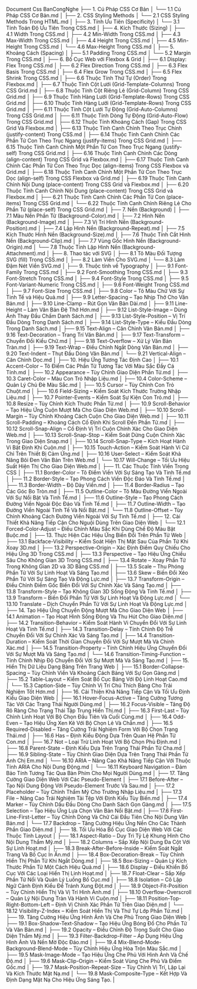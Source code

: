Document Css BanCongNghe
├── 1. Cú Pháp CSS Cơ Bản
│   └── 1.1 Cú Pháp CSS Cơ Bản.md
│
├── 2. CSS Styling Methods
│   └── 2.1 CSS Styling Methods Trong HTML.md
│
├── 3. Tính Ưu Tiên (Specificity)
│   └── 3.1 Tính Toán Độ Ưu Tiên Trong CSS.md
│
├── 4. Kích Thước (Sizing)
│   ├── 4.1 Width Trong CSS.md
│   ├── 4.2 Min-Width Trong CSS.md
│   ├── 4.3 Max-Width Trong CSS.md
│   ├── 4.4 Height Trong CSS.md
│   ├── 4.5 Min-Height Trong CSS.md
│   └── 4.6 Max-Height Trong CSS.md
│
├── 5. Khoảng Cách (Spacing)
│   ├── 5.1 Padding Trong CSS.md
│   └── 5.2 Margin Trong CSS.md
│
├── 6. Bố Cục Web với Flexbox & Grid
│   ├── 6.1 Display: Flex Trong CSS.md
│   ├── 6.2 Flex Direction Trong CSS.md
│   ├── 6.3 Flex Basis Trong CSS.md
│   ├── 6.4 Flex Grow Trong CSS.md
│   ├── 6.5 Flex Shrink Trong CSS.md
│   ├── 6.6 Thuộc Tính Thứ Tự (Order) Trong Flexbox.md
│   ├── 6.7 Thuộc Tính Cột Lưới (Grid-Template-Columns) Trong CSS Grid.md
│   ├── 6.8 Thuộc Tính Cột Riêng Lẻ (Grid-Column) Trong CSS Grid.md
│   ├── 6.9 Thuộc Tính Hàng Lưới (Grid-Template-Rows) Trong CSS Grid.md
│   ├── 6.10 Thuộc Tính Hàng Lưới (Grid-Template-Rows) Trong CSS Grid.md
│   ├── 6.11 Thuộc Tính Cột Lưới Tự Động (Grid-Auto-Columns) Trong CSS Grid.md
│   ├── 6.11 Thuộc Tính Dòng Tự Động (Grid-Auto-Flow) Trong CSS Grid.md
│   ├── 6.12 Thuộc Tính Khoảng Cách (Gap) Trong CSS Grid Và Flexbox.md
│   ├── 6.13 Thuộc Tính Canh Chỉnh Theo Trục Chính (justify-content) Trong CSS.md
│   ├── 6.14 Thuộc Tính Canh Chỉnh Các Phần Tử Con Theo Trục Ngang (justify-items) Trong CSS Grid.md
│   ├── 6.15 Thuộc Tính Canh Chỉnh Một Phần Tử Con Theo Trục Ngang (justify-self) Trong CSS Grid.md
│   ├── 6.16 Thuộc Tính Canh Chỉnh Các Dòng (align-content) Trong CSS Grid và Flexbox.md
│   ├── 6.17 Thuộc Tính Canh Chỉnh Các Phần Tử Con Theo Trục Dọc (align-items) Trong CSS Flexbox và Grid.md
│   ├── 6.18 Thuộc Tính Canh Chỉnh Một Phần Tử Con Theo Trục Dọc (align-self) Trong CSS Flexbox và Grid.md
│   ├── 6.19 Thuộc Tính Canh Chỉnh Nội Dung (place-content) Trong CSS Grid và Flexbox.md
│   ├── 6.20 Thuộc Tính Canh Chỉnh Nội Dung (place-content) Trong CSS Grid và Flexbox.md
│   ├── 6.21 Thuộc Tính Canh Chỉnh Các Phần Tử Con (place-items) Trong CSS Grid.md
│   └── 6.22 Thuộc Tính Canh Chỉnh Riêng Lẻ Cho Phần Tử (place-self) Trong CSS Grid.md
│
├── 7. Nền (Background)
│   ├── 7.1 Màu Nền Phần Tử (Background-Color).md
│   ├── 7.2 Hình Nền (Background-Image).md
│   ├── 7.3 Vị Trí Hình Nền (Background-Position).md
│   ├── 7.4 Lặp Hình Nền (Background-Repeat).md
│   ├── 7.5 Kích Thước Hình Nền (Background-Size).md
│   ├── 7.6 Thuộc Tính Cắt Hình Nền (Background-Clip).md
│   ├── 7.7 Vùng Gốc Hình Nền (Background-Origin).md
│   └── 7.8 Thuộc Tính Lặp Hình Nền (Background-Attachment).md
│
├── 8. Thao tác với SVG
│   ├── 8.1 Tô Màu Đối Tượng SVG (fill) Trong CSS.md
│   ├── 8.2 Làm Viền Cho SVG.md
│   └── 8.3 Làm Đậm Nét Viền SVG.md
│
├── 9. Thuộc tính về Typography
│   ├── 9.1 Font-Family Trong CSS.md
│   ├── 9.2 Font-Smoothing Trong CSS.md
│   ├── 9.3 Font-Stretch Trong CSS.md
│   ├── 9.4 Font-Style Trong CSS.md
│   ├── 9.5 Font-Variant-Numeric Trong CSS.md
│   ├── 9.6 Font-Weight Trong CSS.md
│   ├── 9.7 Font-Size Trong CSS.md
│   ├── 9.8 Color – Tô Màu Chữ Với Sự Tinh Tế và Hiệu Quả.md
│   ├── 9.9 Letter-Spacing – Tạo Nhịp Thở Cho Văn Bản.md
│   ├── 9.10 Line-Clamp – Rút Gọn Văn Bản Dài.md
│   ├── 9.11 Line-Height – Làm Văn Bản Đệ Thở Hơn.md
│   ├── 9.12 List-Style-Image – Dùng Ảnh Thay Đầu Chấm Danh Sách.md
│   ├── 9.13 List-Style-Position – Vị Trí Đầu Dòng Trong Danh Sách.md
│   ├── 9.14 List-Style-Type – Kiểu Đầu Dòng Trong Danh Sách.md
│   ├── 9.15 Text-Align – Căn Chỉnh Văn Bản.md
│   ├── 9.16 Text-Decoration – Trang Trí Văn Bản.md
│   ├── 9.17 Text-Transform – Chuyển Đổi Kiểu Chữ.md
│   ├── 9.18 Text-Overflow – Xử Lý Văn Bản Tràn.md
│   ├── 9.19 Text-Wrap – Điều Chỉnh Ngắt Dòng Văn Bản.md
│   ├── 9.20 Text-Indent – Thụt Đầu Dòng Văn Bản.md
│   └── 9.21 Vertical-Align – Căn Chỉnh Dọc.md
│
├── 10. Hiệu Ứng Tương Tác Định Cao
│   ├── 10.1 Accent-Color – Tô Điểm Các Phần Tử Tương Tác Với Màu Sắc Đầy Cá Tính.md
│   ├── 10.2 Appearance – Tùy Chỉnh Giao Diện Phần Tử.md
│   ├── 10.3 Caret-Color – Màu Con Trỏ Nhập Liệu.md
│   ├── 10.4 Color-Scheme – Quản Lý Chủ Đè Màu Sắc.md
│   ├── 10.5 Cursor – Tùy Chỉnh Con Trỏ Chuột.md
│   ├── 10.6 Field-Sizing – Kiểm Soát Kích Thước Trường Nhập Liệu.md
│   ├── 10.7 Pointer-Events – Kiểm Soát Sự Kiện Con Trỏ.md
│   ├── 10.8 Resize – Tùy Chỉnh Kích Thước Phần Tử.md
│   ├── 10.9 Scroll-Behavior – Tạo Hiệu Ứng Cuộn Mượt Mà Cho Giao Diện Web.md
│   ├── 10.10 Scroll-Margin – Tùy Chỉnh Khoảng Cách Cuộn Cho Giao Diện Web.md
│   ├── 10.11 Scroll-Padding – Khoảng Cách Cố Định Khi Scroll Đến Phần Tử.md
│   ├── 10.12 Scroll-Snap-Align – Cố Định Vị Trí Cuộn Chính Xác Cho Giao Diện Web.md
│   ├── 10.13 Scroll-Snap-Stop – Kiểm Soát Dừng Cuộn Chính Xác Trong Giao Diện Snap.md
│   ├── 10.14 Scroll-Snap-Type – Kích Hoạt Hành Vi Bật Định Khi Cuộn.md
│   ├── 10.15 Touch-Action – Kiểm Soát Hành Vi Cử Chỉ Trên Thiết Bị Cảm Ứng.md
│   ├── 10.16 User-Select – Kiểm Soát Khả Năng Bôi Đen Văn Bản Trên Web.md
│   └── 10.17 Will-Change – Tối Ưu Hiệu Suất Hiện Thị Cho Giao Diện Web.md
│
├── 11. Các Thuộc Tính Viền Trong CSS
│   ├── 11.1 Border-Color – Tô Điểm Viền Với Sự Sáng Tạo Và Tinh Tế.md
│   ├── 11.2 Border-Style – Tạo Phong Cách Viền Độc Đáo Và Tinh Tế.md
│   ├── 11.3 Border-Width – Độ Dày Viền.md
│   ├── 11.4 Border-Radius – Tạo Các Góc Bo Tròn.md
│   ├── 11.5 Outline-Color – Tô Màu Đường Viền Ngoài Với Sự Nổi Bật Và Tinh Tế.md
│   ├── 11.6 Outline-Style – Tạo Phong Cách Đường Viền Ngoài Độc Đáo Và Tinh Tế.md
│   ├── 11.7 Outline-Width – Tạo Đường Viền Ngoài Tinh Tế Và Nổi Bật.md
│   └── 11.8 Outline-Offset – Tùy Chỉnh Khoảng Cách Đường Viền Ngoài Với Sự Tinh Tế.md
│
├── 12. Cài Thiết Khả Năng Tiếp Cận Cho Nguội Dùng Trên Giao Diện Web
│   └── 12.1 Forced-Color-Adjust – Điều Chỉnh Màu Sắc Khi Dùng Chế Độ Màu Bật Buộc.md
│
├── 13. Thực Hiện Các Hiệu Ứng Biến Đổi Trên Phần Tử Web
│   ├── 13.1 Backface-Visibility – Kiểm Soát Hiện Thị Mặt Sau Của Phần Tử Khi Xoay 3D.md
│   ├── 13.2 Perspective-Origin – Xác Định Điểm Quy Chiếu Cho Hiệu Ứng 3D Trong CSS.md
│   ├── 13.3 Perspective – Tạo Hiệu Ứng Chiều Sâu Cho Không Gian 3D Trong CSS.md
│   ├── 13.4 Rotate – Xoay Phần Tử Trong Không Gian 2D và 3D Bằng CSS.md
│   ├── 13.5 Scale – Thu Phóng Phần Tử Với Sự Linh Hoạt Và Sáng Tạo.md
│   ├── 13.6 Skew – Biến Đổi Xéo Phần Tử Với Sự Sáng Tạo Và Động Lực.md
│   ├── 13.7 Transform-Origin – Điều Chỉnh Điểm Gốc Biến Đổi Với Sự Chính Xác Và Sáng Tạo.md
│   ├── 13.8 Transform-Style – Tạo Không Gian 3D Sống Động Và Tinh Tế.md
│   ├── 13.9 Transform – Biến Đổi Phần Tử Với Sự Linh Hoạt Và Động Lực.md
│   └── 13.10 Translate – Dịch Chuyển Phần Tử Với Sự Linh Hoạt Và Động Lực.md
│
├── 14. Tạo Hiệu Ứng Chuyển Động Mượt Mà Cho Giao Diện Web
│   ├── 14.1 Animation – Tạo Hoạt Hình Sống Động Và Thu Hút Cho Giao Diện.md
│   ├── 14.2 Transition-Behavior – Kiểm Soát Hành Vi Chuyển Đổi Với Sự Linh Hoạt Và Tinh Tế.md
│   ├── 14.3 Transition-Delay – Tính Chình Độ Trễ Chuyển Đổi Với Sự Chính Xác Và Sáng Tạo.md
│   ├── 14.4 Transition-Duration – Kiểm Soát Thời Gian Chuyển Đổi Với Sự Mượt Mà Và Chính Xác.md
│   ├── 14.5 Transition-Property – Tính Chình Hiệu Ứng Chuyển Đổi Với Sự Mượt Mà Và Sáng Tạo.md
│   └── 14.6 Transition-Timing-Function – Tính Chình Nhịp Độ Chuyển Đổi Với Sự Mượt Mà Và Sáng Tạo.md
│
├── 15. Hiển Thị Dữ Liệu Dạng Bảng Trên Trang Web
│   ├── 15.1 Border-Collapse-Spacing – Tùy Chỉnh Viền Và Khoảng Cách Bảng Với Sự Gọn Gàng.md
│   ├── 15.2 Table-Layout – Kiểm Soát Bố Cục Bảng Với Độ Linh Hoạt Cao.md
│   └── 15.3 Caption-Side – Tùy Chỉnh Vị Trí Chú Thích Bảng Cho Trải Nghiệm Tốt Hơn.md
│
├── 16. Cải Thiện Khả Năng Tiếp Cận Và Tối Ưu Định Kiểu Giao Diện Web
│   ├── 16.1 Hover-Focus-Active – Tăng Cường Tương Tác Với Các Trạng Thái Người Dùng.md
│   ├── 16.2 Focus-Visible – Tăng Độ Rõ Ràng Cho Trạng Thái Tập Trung Hiển Thị.md
│   ├── 16.3 First-Last – Tùy Chỉnh Linh Hoạt Với Bộ Chọn Đầu Tiên Và Cuối Cùng.md
│   ├── 16.4 Odd-Even – Tạo Hiệu Ứng Xen Kẽ Với Bộ Chọn Lẻ Và Chẵn.md
│   ├── 16.5 Required-Disabled – Tăng Cường Trải Nghiệm Form Với Bộ Chọn Trạng Thái.md
│   ├── 16.6 Has – Định Kiểu Động Dựa Trên Quan Hệ Phần Tử Con.md
│   ├── 16.7 Not – Loại Trừ Linh Hoạt Với Bộ Chọn Phủ Định.md
│   ├── 16.8 Parent-State – Định Kiểu Dựa Trên Trạng Thái Phần Tử Cha.md
│   ├── 16.9 Sibling-State – Tùy Chỉnh Giao Diện Dựa Trên Trạng Thái Phần Tử Anh Chị Em.md
│   └── 16.10 ARIA – Nâng Cao Khả Năng Tiếp Cận Với Thuộc Tính ARIA Cho Nội Dung Động.md
│   └── 16.11 Keyboard Navigation – Đảm Bảo Tính Tương Tác Qua Bàn Phím Cho Mọi Người Dùng.md
│
├── 17. Tăng Cường Giao Diện Web Với Các Pseudo-Element
│   ├── 17.1 Before-After – Tạo Nội Dung Động Với Pseudo-Element Trước Và Sau.md
│   ├── 17.2 Placeholder – Tùy Chỉnh Thẩm Mỹ Cho Trường Nhập Liệu.md
│   ├── 17.3 File – Nâng Cao Trải Nghiệm Tải Tệp Với Định Kiểu Tùy Biến.md
│   ├── 17.4 Marker – Tùy Chỉnh Dấu Đầu Dòng Cho Danh Sách Gọn Gàng.md
│   ├── 17.5 Selection – Tạo Hiệu Ứng Lựa Chọn Văn Bản Nổi Bật.md
│   ├── 17.6 First-Line-First-Letter – Tùy Chỉnh Dòng Và Chữ Cái Đầu Tiên Cho Nội Dung Văn Bản.md
│   └── 17.7 Backdrop – Tăng Cường Hiệu Ứng Nền Cho Các Thành Phần Giao Diện.md
│
├── 18. Tối Ưu Hóa Bố Cục Giao Diện Web Với Các Thuộc Tính Layout
│   ├── 18.1 Aspect-Ratio – Duy Trì Tỷ Lệ Khung Hình Cho Nội Dung Thẩm Mỹ.md
│   ├── 18.2 Columns – Sắp Xếp Nội Dung Đa Cột Với Sự Linh Hoạt.md
│   ├── 18.3 Break-After-Before-Inside – Kiểm Soát Ngắt Trang Và Bố Cục In Ấn.md
│   ├── 18.4 Box-Decoration-Break – Tùy Chỉnh Hiển Thị Phần Tử Khi Ngắt Dòng.md
│   ├── 18.5 Box-Sizing – Quản Lý Kích Thước Phần Tử Một Cách Hiệu Quả.md
│   ├── 18.6 Display – Điều Khiển Bố Cục Với Các Loại Hiển Thị Linh Hoạt.md
│   ├── 18.7 Float-Clear – Sắp Xếp Phần Tử Nổi Và Quản Lý Luồng Bố Cục.md
│   ├── 18.8 Isolation – Cô Lập Ngữ Cảnh Định Kiểu Để Tránh Xung Đột.md
│   ├── 18.9 Object-Fit-Position – Tùy Chỉnh Hiển Thị Và Vị Trí Hình Ảnh.md
│   ├── 18.10 Overflow-Overscroll – Quản Lý Nội Dung Tràn Và Hành Vi Cuộn.md
│   ├── 18.11 Position-Top-Right-Bottom-Left – Định Vị Chính Xác Phần Tử Trên Giao Diện.md
│   └── 18.12 Visibility-Z-Index – Kiểm Soát Hiển Thị Và Thứ Tự Lớp Phần Tử.md
|
├── 19. Tăng Cường Hiệu Ứng Hình Ảnh Và Che Phủ Trong Giao Diện Web
│   ├── 19.1 Box-Shadow-Text-Shadow – Tạo Hiệu Ứng Bóng Đổ Cho Phần Tử Và Văn Bản.md
│   ├── 19.2 Opacity – Điều Chỉnh Độ Trong Suốt Cho Giao Diện Thẩm Mỹ.md
│   ├── 19.3 Filter-Backdrop-Filter – Áp Dụng Hiệu Ứng Hình Ảnh Và Nền Mờ Độc Đáo.md
│   ├── 19.4 Mix-Blend-Mode-Background-Blend-Mode – Tùy Chỉnh Hiệu Ứng Hòa Trộn Màu Sắc.md
│   ├── 19.5 Mask-Image-Mode – Tạo Hiệu Ứng Che Phủ Với Hình Ảnh Và Chế Độ.md
│   ├── 19.6 Mask-Clip-Origin – Kiểm Soát Vùng Che Phủ Và Điểm Gốc.md
│   ├── 19.7 Mask-Position-Repeat-Size – Tùy Chỉnh Vị Trí, Lặp Lại Và Kích Thước Mặt Nạ.md
│   └── 19.8 Mask-Composite-Type – Kết Hợp Và Định Dạng Mặt Nạ Cho Hiệu Ứng Sáng Tạo.
|
